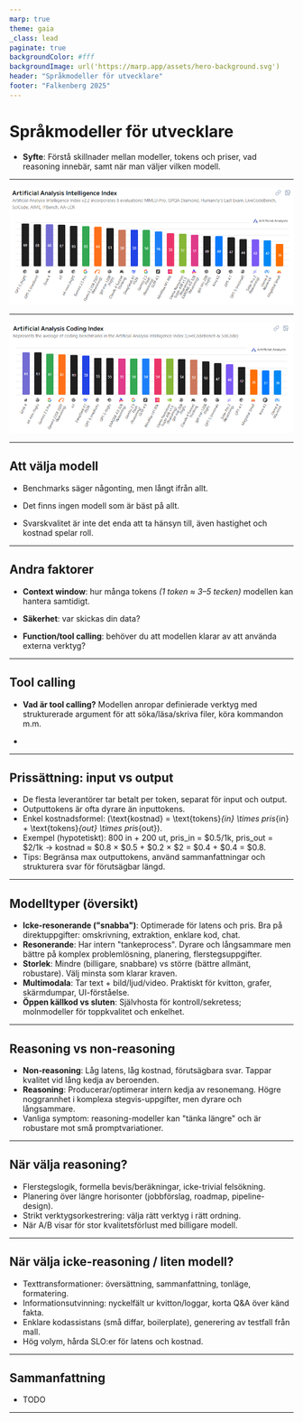 ```yaml
---
marp: true
theme: gaia
_class: lead
paginate: true
backgroundColor: #fff
backgroundImage: url('https://marp.app/assets/hero-background.svg')
header: "Språkmodeller för utvecklare"
footer: "Falkenberg 2025"
---
```


# Språkmodeller för utvecklare

- **Syfte**: Förstå skillnader mellan modeller, tokens och priser, vad reasoning innebär, samt när man väljer vilken modell.

---

![bg 95%](./images/aa_intelligence_index.png)

<!--
Idag finns det väldigt många språkmodeller att välja mellan, och det är inte helt enkelt att välja mellan dem.

Här ser ni de idag högst presterande modellerna när man har evaluerat dem mot åtta olika benchmarks som testar  allt ifrån modellarnas förmåga att följa instruktioner och skriva kod, till biologi och kemi.
-->

---

![bg 95%](./images/aa_coding_index.png)

<!--
Om man istället bara kollar på resultatet från de två kod-benchmarksen så ser resultatet istället ut såhär.

Här kan man se att GPT-5 som tidigare låg på en första plats har tappat ganska mycket, och att den mest populära modellen för kodagenter, Claude 4 Sonnet, ligger ganska långt ifrån toppen.
-->

---

## Att välja modell

- Benchmarks säger någonting, men långt ifrån allt.
<!--
Resultaten från såna här evalueringar används ofta i marknadsföringssyfte och det finns risk för att företagen har anpassat sina modeller för att bättre klara av frågor som är väldigt lika dem i dessa tester, eller att de exakta frågorna har funnits med i träningsdatan.
-->
- Det finns ingen modell som är bäst på allt.
<!--
Olika användningsområden kräver olika modeller.

Du kommer inte vilja använda samma modell för att göra en snabb kodändring över ett par markerade rader, som den du använder för att rådfråga om en komplex arkitektursfråga.
-->

- Svarskvalitet är inte det enda att ta hänsyn till, även hastighet och kostnad spelar roll.
<!--
Det är alltid en balansgång mellan dessa faktorer.

Om du startar en agent som arbetar i bakgrunden medan du själv jobbar med något annat, så bryr du dig förmodligen inte om hastigheten, kvaliteten är viktigast. Men om det är en ändring på koden du sitter med just nu så spelar det större roll.
-->

---

## Andra faktorer

- **Context window**: hur många tokens _(1 token ≈ 3–5 tecken)_ modellen kan hantera samtidigt.
<!--
Alltså hur mycket text du kan skicka med i en fråga. Detta börjar spela roll om du t.ex. vill skicka med stora delar av en kodbas, loggar, dokumentation eller andra långa texter.

Idag så klarar de mest populära modellerna stora context windows. Claude 4 Sonnet och Gemini 2.5 Pro klarar t.ex. en miljon tokens vilket motsvarar ungefär 100 000 rader kod. GPT-5 klarar 400 000 tokens.
-->

- **Säkerhet**: var skickas din data?
<!--
Här är det egentligen inte modellen som spelar någon roll, utan det är vem som servear modellen till dig. Modellen är i stort sett bara ett enormt antal vektorer och utgör i sig ingen fara.

Så t.ex. är det säkert att använda kinesiska modeller bara den serveas utav en pålitlig leverantör som t.ex. Microsoft via Azure eller Amazon via AWS.
-->

- **Function/tool calling**: behöver du att modellen klarar av att använda externa verktyg?
<!--
Om du ska använda modellen i agenter så som t.ex. Copilot är detta ofta avgörande och det kan skilja väldigt mycket mellan olika modeller.
-->

---

## Tool calling

- **Vad är tool calling?** Modellen anropar definierade verktyg med strukturerade argument för att söka/läsa/skriva filer, köra kommandon m.m.
<!--
I Copilot‑kodagenten i VS Code innebär det att modellen själv väljer när den ska använda t.ex. kodsökning, öppna/läsa/skriva filer, köra tester eller git‑kommandon. Du beskriver målet; modellen planerar och orkestrerar anropen.
-->

- 

---

## Prissättning: input vs output

- De flesta leverantörer tar betalt per token, separat för input och output.
- Outputtokens är ofta dyrare än inputtokens.
- Enkel kostnadsformel: \(\text{kostnad} = \text{tokens}_{in} \times pris_{in} + \text{tokens}_{out} \times pris_{out}\).
- Exempel (hypotetiskt): 800 in + 200 ut, pris_in = $0.5/1k, pris_out = $2/1k → kostnad ≈ $0.8 × $0.5 + $0.2 × $2 = $0.4 + $0.4 = $0.8.
- Tips: Begränsa max outputtokens, använd sammanfattningar och strukturera svar för förutsägbar längd.

---

## Modelltyper (översikt)

- **Icke‑resonerande ("snabba")**: Optimerade för latens och pris. Bra på direktuppgifter: omskrivning, extraktion, enklare kod, chat.
- **Resonerande**: Har intern "tankeprocess". Dyrare och långsammare men bättre på komplex problemlösning, planering, flerstegsuppgifter.
- **Storlek**: Mindre (billigare, snabbare) vs större (bättre allmänt, robustare). Välj minsta som klarar kraven.
- **Multimodala**: Tar text + bild/ljud/video. Praktiskt för kvitton, grafer, skärmdumpar, UI-förståelse.
- **Öppen källkod vs sluten**: Självhosta för kontroll/sekretess; molnmodeller för toppkvalitet och enkelhet.

---

## Reasoning vs non‑reasoning

- **Non‑reasoning**: Låg latens, låg kostnad, förutsägbara svar. Tappar kvalitet vid lång kedja av beroenden.
- **Reasoning**: Producerar/optimerar intern kedja av resonemang. Högre noggrannhet i komplexa stegvis-uppgifter, men dyrare och långsammare.
- Vanliga symptom: reasoning-modeller kan "tänka längre" och är robustare mot små promptvariationer.

---

## När välja reasoning?

- Flerstegslogik, formella bevis/beräkningar, icke-trivial felsökning.
- Planering över längre horisonter (jobbförslag, roadmap, pipeline-design).
- Strikt verktygsorkestrering: välja rätt verktyg i rätt ordning.
- När A/B visar för stor kvalitetsförlust med billigare modell.

---

## När välja icke‑reasoning / liten modell?

- Texttransformationer: översättning, sammanfattning, tonläge, formatering.
- Informationsutvinning: nyckelfält ur kvitton/loggar, korta Q&A över känd fakta.
- Enklare kodassistans (små diffar, boilerplate), generering av testfall från mall.
- Hög volym, hårda SLO:er för latens och kostnad.

---

## Sammanfattning

- TODO

---
